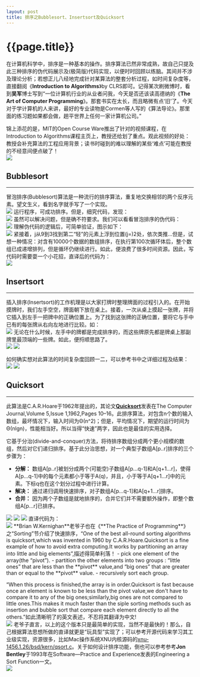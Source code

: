 ```yaml
---
layout: post
title: 排序之Bubblesort、Insertsort及Quicksort
---
```

{{page.title}}
=========================

在计算机科学中，排序是一种基本的操作。排序算法已然非常成熟，故自己只提及此三种排序的伪代码展示及(极简版)代码实现，以便时时回顾以练脑。其间并不涉及理论分析；若想正儿八经地完成针对某算法的整套分析过程，如时间复杂度等，直接翻阅《**Introduction to Algorithms**》by CLRS即可。记得某次刷微博时，看到**吴军**博士写到“一位计算机行业的从业者问我，今天是否还该读高德纳的《**The Art of Computer Programming**》。那套书实在太长，而且略微有点‘旧’了。今天对于学计算机的人来讲，最好的专业读物是Cormen等人写的《算法导论》。那里面的练习题如果都会做，趟平世界上任何一家计算机公司。” 

锦上添花的是，MIT的Open Course Ware推出了针对的视频课程，在Introduction to Algorithms课程主页上，教授还给划了重点。观此视频的好处：教授会补充算法的工程应用背景；读书时碰到的难以理解的某些‘难点’可能在教授的不经意间便点破了！<br/>
<img src="/images/posts/2019-02-19/OCW_6_006_Introduction_to_Algorithms.png">

## Bubblesort
---
冒泡排序(Bubblesort)算法是一种流行的排序算法，重复地交换相邻的两个反序元素。望文生义，看到名字就手写了一个实现。<br/>
<img src="/images/posts/2019-02-19/code_bubble_sort_wrong.png">
运行程序，可成功排序。但是，细究代码，发现：<br/>
<img src="/images/posts/2019-02-19/bubble_wrong.jpeg">
虽然可以解决问题，但是确不符要求。我们可以看看冒泡排序的伪代码：<br/>
<img src="/images/posts/2019-02-19/bubblesort_pseudocode.png">
理解伪代码的逻辑后，可简单验证，图示如下：<br/>
<img src="/images/posts/2019-02-19/bubble_right.jpeg">
紧接着，j从9到3找到第二“轻”的元素上浮到位置(j=)2处，依次类推...但是，试想一种情况：对含有10000个数据的数组排序，在执行第100次循环体后，整个数组已成递增排列，但是循环仍继续进行。如此，便浪费了很多时间资源。因此，写代码时需要耍一个小花招，直译后的代码为：<br/>
<img src="/images/posts/2019-02-19/code_bubble_sort_right.png">
## Insertsort
---
插入排序(Insertsort)的工作机理是以大家打牌时整理牌面的过程引入的。在开始摸牌时，我们左手空空，牌面朝下放在桌上。接着，一次从桌上摸起一张牌，并将它插入到左手一把牌中的正确位置上。为了找到这张牌的正确位置，要将它与手中已有的每张牌从右向左地进行比较。如：<br/>
<img src="/images/posts/2019-02-19/sorting_cards_using_insertion_sort.png">
无论在什么时候，左手中的牌都是完成排序的，而这些牌原先都是牌桌上那副牌里最顶端的一些牌。如此，便捋顺思路了。<br/>
<img src="/images/posts/2019-02-19/insertion-sort_pseudocode.png">
<img src="/images/posts/2019-02-19/code_insert_sort.png">

如何确实想对此算法的时间复杂度回顾一二，可以参考书中之详细过程及结果：<br/>
<img src="/images/posts/2019-02-19/insertion-sort_times_analysis.png">
<img src="/images/posts/2019-02-19/insertion-sort_times_result.png">

## Quicksort
---
此算法是C.A.R.Hoare于1962年提出的，其论文[**Quicksort**](https://academic.oup.com/comjnl/article/5/1/10/395338)发表在The Computer Journal,Volume 5,Issue 1,1962,Pages 10–16。此排序算法，对包含n个数的输入数组，最坏情况下，输入时间为Θ(n^2)；但是，平均情况下，期望的运行时间为Θ(nlgn)，性能相当好。所以当得“快速”两字，因此也是最佳的实用选择。

它基于分治(divide-and-conquer)方法，将待排序数组分成两个更小规模的数组，然后对它们递归排序。基于此分治思想，对一个典型子数组A[p..r]排序的三个步骤为：
- **分解：** 数组A[p..r]被划分成两个(可能空)子数组A[p...q-1]和A[q+1...r]，使得A[p...q-1]中的每个元素都小于等于A(q)，并且，小于等于A[q+1...r]中的元素。下标q也在这个划分过程中进行计算。
- **解决：** 通过递归调用快速排序，对子数组A[p...q-1]和A[q+1...r]排序。
- **合并：** 因为两个子数组是就地排序的，合并它们并不需要额外操作，即整个数组A[p...r]已排序。

<img src="/images/posts/2019-02-19/quicksort.png">
<img src="/images/posts/2019-02-19/quicksort_partition.png">
<img src="/images/posts/2019-02-19/quickSortDescription.jpg">
直译代码为：<br/>

<img src="/images/posts/2019-02-19/code_quick_sort_by_me.png">
**Brian W.Kernighan**老爷子也在《**The Practice of Programming**》之“Sorting”节介绍了快速排序，“One of the best all-round sorting algorithms is quicksort,which was invented in 1960 by C.A.R.Hoare.Quicksort is a fine example of how to avoid extra computing.It works by partitioning an array into little and big elements”,描述得简单利落！
- pick one element of the array(the “pivot”).
- partition the other elements into two groups : “little ones” that are less than the **pivot** value,and “big ones” that are greater than or equal to the **pivot** value.
- recursively sort each group.

“When this process is finished,the array is in order.Quicksort is fast because once an element is known to be less than the pivot value,we don't have to compare it to any of the big ones;similarly,big ones are not compared to little ones.This makes it much faster than the siple sorting methods such as insertion and bubble sort that compare each element directly to all the others.”如此清晰明了的英文表述，不忍将其翻译为中文!<br/>
<img src="/images/posts/2019-02-19/code_quick_sort_by_Brian_Kernighan.png">
老爷子直言，以上的这个版本只是最简单的实现，当然不是最快的！那么，自己根据算法思想所做的直译就更是“玩具型”实现了；可以参考开源代码来学习其工业级实现，资源很多，比如Mac操作系统XNU内核源码的[xnu-1456.1.26/bsd/kern/qsort.c](https://opensource.apple.com//source/xnu/xnu-1456.1.26/bsd/kern/qsort.c)。关于如何设计排序功能，倒也可以参考参考**Jon Bentley**于1993年在Software—Practice and Experience发表的Engineering a Sort Function一文。<br/>
<img src="/images/posts/2019-02-19/sort_algorithm_compare.png">
